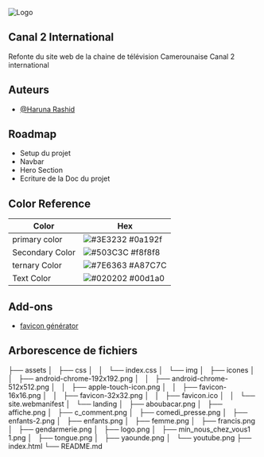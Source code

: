 
![Logo](https://www.worketyamo.com/logo.svg)

## Canal 2 International

Refonte du site web de la chaine de télévision Camerounaise Canal 2 international

## Auteurs

- [@Haruna Rashid](https://github.com/haruna-rashid-yakubu)

## Roadmap

- Setup du projet
- Navbar
- Hero Section
- Ecriture de la Doc du projet

## Color Reference

| Color             | Hex                                                                |
| ----------------- | ------------------------------------------------------------------ |
| primary color | ![#3E3232](https://via.placeholder.com/10/3E3232?text=+) #0a192f |
| Secondary Color | ![#503C3C](https://via.placeholder.com/10/503C3C?text=+) #f8f8f8 |
| ternary Color | ![#7E6363](https://via.placeholder.com/10/7E6363?text=+) #A87C7C |
| Text Color | ![#020202](https://via.placeholder.com/10/00b48a?text=+) #00d1a0 |

## Add-ons

- [favicon générator](https://favicon.io/favicon-converter/)

## Arborescence de fichiers

├── assets
│   ├── css
│   │   └── index.css
│   └── img
│       ├── icones
│       │   ├── android-chrome-192x192.png
│       │   ├── android-chrome-512x512.png
│       │   ├── apple-touch-icon.png
│       │   ├── favicon-16x16.png
│       │   ├── favicon-32x32.png
│       │   ├── favicon.ico
│       │   └── site.webmanifest
│       └── landing
│           ├── aboubacar.png
│           ├── affiche.png
│           ├── c_comment.png
│           ├── comedi_presse.png
│           ├── enfants-2.png
│           ├── enfants.png
│           ├── femme.png
│           ├── francis.png
│           ├── gendarmerie.png
│           ├── logo.png
│           ├── min_nous_chez_vous1 1.png
│           ├── tongue.png
│           ├── yaounde.png
│           └── youtube.png
├── index.html
└── README.md
